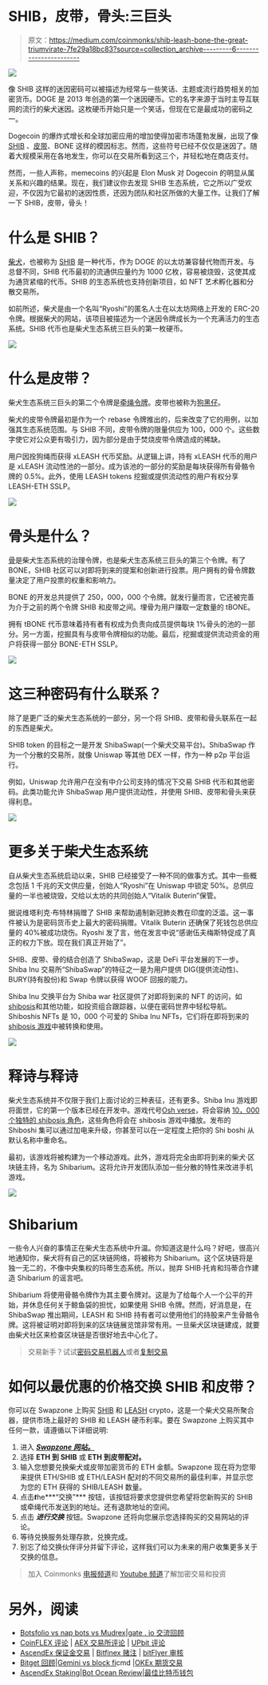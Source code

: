 # SHIB，皮带，骨头:三巨头

> 原文：<https://medium.com/coinmonks/shib-leash-bone-the-great-triumvirate-7fe29a18bc83?source=collection_archive---------6----------------------->

![](img/06d617dc5d27a219710dbb649a0bc637.png)

像 SHIB 这样的迷因密码可以被描述为经常与一些笑话、主题或流行趋势相关的加密货币。DOGE 是 2013 年创造的第一个迷因硬币。它的名字来源于当时主导互联网的流行的柴犬迷因。这枚硬币开始只是一个笑话，但现在它是最成功的密码之一。

Dogecoin 的爆炸式增长和全球加密应用的增加使得加密市场蓬勃发展，出现了像 [SHIB](https://swapzone.io/currencies/shiba-inu) 、[皮带](https://swapzone.io/currencies/doge-killer)、BONE 这样的模因标志。然而，这些符号已经不仅仅是迷因了。随着大规模采用在各地发生，你可以在交易所看到这三个，并轻松地在商店支付。

然而，一些人声称，memecoins 的兴起是 Elon Musk 对 Dogecoin 的明显从属关系和兴趣的结果。现在，我们建议你去发现 SHIB 生态系统，它之所以广受欢迎，不仅因为它最初的迷因性质，还因为团队和社区所做的大量工作。让我们了解一下 SHIB，皮带，骨头！

# 什么是 SHIB？

[柴犬](https://www.shibatoken.com/)，也被称为 [SHIB](https://swapzone.io/blog/what-is-shiba-inu-and-how-to-exchange-btc-to-shib) 是一种代币，作为 DOGE 的以太坊兼容替代物而开发。与总督不同，SHIB 代币最初的流通供应量约为 1000 亿枚，容易被烧毁，这使其成为通货紧缩的代币。SHIB 的生态系统也支持创新项目，如 NFT 艺术孵化器和分散交易所。

如前所述，柴犬是由一个名叫“Ryoshi”的匿名人士在以太坊网络上开发的 ERC-20 令牌。根据柴犬的网站，该项目被描述为一个迷因令牌成长为一个充满活力的生态系统。SHIB 代币也是柴犬生态系统三巨头的第一枚硬币。

![](img/8727974271a6cde11a5b531404bc884f.png)

# 什么是皮带？

柴犬生态系统三巨头的第二个令牌是[牵绳令牌](https://swapzone.io/currencies/doge-killer)。皮带也被称为[狗黑仔](https://coinmarketcap.com/currencies/doge-killer/)。

柴犬的皮带令牌最初是作为一个 rebase 令牌推出的，后来改变了它的用例，以加强其生态系统范围。与 SHIB 不同，皮带令牌的限量供应为 100，000 个。这些数字使它对公众更有吸引力，因为部分是由于焚烧皮带令牌造成的稀缺。

用户因拴狗绳而获得 xLEASH 代币奖励。从逻辑上讲，持有 xLEASH 代币的用户是 xLEASH 流动性池的一部分。成为该池的一部分的奖励是每块获得所有骨骼令牌的 0.5%。此外，使用 LEASH tokens 挖掘或提供流动性的用户有权分享 LEASH-ETH SSLP。

![](img/0c2b1aebe65501bf915291a3656fd415.png)

# 骨头是什么？

[骨](https://coinmarketcap.com/currencies/bone-shibaswap/)是柴犬生态系统的治理令牌，也是柴犬生态系统三巨头的第三个令牌。有了 BONE，SHIB 社区可以对即将到来的提案和创新进行投票。用户拥有的骨令牌数量决定了用户投票的权重和影响力。

BONE 的开发总共提供了 250，000，000 个令牌。就发行量而言，它还被完善为介于之前的两个令牌 SHIB 和皮带之间。埋骨为用户赚取一定数量的 tBONE。

拥有 tBONE 代币意味着持有者有权成为负责向成员提供每块 1%骨头的池的一部分。另一方面，挖掘具有与皮带令牌相似的功能。最后，挖掘或提供流动资金的用户将获得一部分 BONE-ETH SSLP。

![](img/409e7fe675d116e5fb5e9c5cecfa896f.png)

# 这三种密码有什么联系？

除了是更广泛的柴犬生态系统的一部分，另一个将 SHIB、皮带和骨头联系在一起的东西是柴犬。

SHIB token 的目标之一是开发 ShibaSwap(一个柴犬交易平台)。ShibaSwap 作为一个分散的交易所，就像 Uniswap 等其他 DEX 一样，作为一种 p2p 平台运行。

例如，Uniswap 允许用户在没有中介公司支持的情况下交易 SHIB 代币和其他密码。此类功能允许 ShibaSwap 用户提供流动性，并使用 SHIB、皮带和骨头来获得利息。

![](img/e401bfea13e3f1cf74d1d13e1ba16602.png)

# 更多关于柴犬生态系统

自从柴犬生态系统启动以来，SHIB 已经接受了一种不同的做事方式。其中一些概念包括 1 千兆的天文供应量，创始人“Ryoshi”在 Uniswap 中锁定 50%。总供应量的一半也被烧毁，交给以太坊的共同创始人“Vitalik Buterin”保管。

据说维塔利克·布特林捐赠了 SHIB 来帮助遏制新冠肺炎教在印度的泛滥。这一事件被认为是密码货币史上最大的密码捐赠。Vitalik Buterin 还确保了死钱包总供应量的 40%被成功烧伤。Ryoshi 发了言，他在发言中说“感谢伍夫梅斯特促成了真正的权力下放。现在我们真正开始了”。

SHIB、皮带、骨的结合创造了 ShibaSwap，这是 DeFi 平台发展的下一步。Shiba Inu 交易所“ShibaSwap”的特征之一是为用户提供 DIG(提供流动性)、BURY(持有股份)和 Swap 令牌以获得 WOOF 回报的能力。

Shiba Inu 交换平台为 Shiba war 社区提供了对即将到来的 NFT 的访问，如[shibosis](https://shytoshikusama.medium.com/shiboshi-salute-f78ada89752a)和其他功能，如投资组合跟踪器，以便在密码世界中轻松导航。Shiboshis NFTs 是 10，000 个可爱的 Shiba Inu NFTs，它们将在即将到来的[shibosis 游戏](https://shytoshikusama.medium.com/the-future-of-gaming-is-shib-6b35b1cae170)中被转换和使用。

![](img/a7580c9690529a664c4e6f1e862107c7.png)

# 释诗与释诗

柴犬生态系统并不仅限于我们上面讨论的三种表征，还有更多。Shiba Inu 游戏即将面世，它的第一个版本已经在开发中。游戏代号[Osh verse](https://shytoshikusama.medium.com/the-future-of-gaming-is-shib-6b35b1cae170)，将会容纳 [10，000 个独特的 shibosis 角色](https://shytoshikusama.medium.com/shiboshi-salute-f78ada89752a)，这些角色将会在 shibosis 游戏中播放。发布的 Shiboshi 集可以通过加电来升级，你甚至可以在一定程度上把你的 Shi boshi 从默认名称中重命名。

最初，该游戏将被构建为一个移动游戏。此外，游戏将完全由即将到来的柴犬·区块链主持，名为 Shibarium。这将允许开发团队添加一些分散的特性来改进手机游戏。

![](img/93a5f521b5b8d3eb561bfe8138635338.png)

# Shibarium

一些令人兴奋的事情正在柴犬生态系统中升温。你知道这是什么吗？好吧，很高兴地通知你，柴犬将有自己的区块链网络，将被称为 Shibarium。这个区块链将是独一无二的，不像中央集权的玛蒂生态系统。所以，抛弃 SHIB·托肯和玛蒂合作建造 Shibarium 的谣言吧。

Shibarium 将使用骨骼令牌作为其主要令牌对。这是为了给每个人一个公平的开始，并休息任何关于鲸鱼袋的担忧，如果使用 SHIB 令牌。然而，好消息是，在 ShibaSwap 推出期间，LEASH 和 SHIB 持有者可以使用他们的持股来产生骨骼令牌。这将被证明对即将到来的区块链展览馆非常有用。一旦柴犬区块链建成，就要由柴犬社区来检查区块链是否很好地去中心化了。

> 交易新手？试试[密码交易机器人](/coinmonks/crypto-trading-bot-c2ffce8acb2a)或者[复制交易](/coinmonks/top-10-crypto-copy-trading-platforms-for-beginners-d0c37c7d698c)

# 如何以最优惠的价格交换 SHIB 和皮带？

你可以在 Swapzone 上购买 [SHIB](https://swapzone.io/currencies/shiba-inu) 和 [LEASH](https://swapzone.io/currencies/doge-killer) crypto，这是一个柴犬交易所聚合器，提供市场上最好的 SHIB 和 LEASH 硬币利率。要在 Swapzone 上购买其中任何一款，请遵循以下详细说明:

1.  进入 [***Swapzone 网站。***](https://swapzone.io/)
2.  选择 **ETH 到 SHIB** 或 **ETH 到皮带配对。**
3.  输入您想要兑换柴犬或皮带加密货币的 ETH 金额。Swapzone 现在将为您带来提供 ETH/SHIB 或 ETH/LEASH 配对的不同交易所的最佳利率，并显示您为您的 ETH 获得的 SHIB/LEASH 数量。
4.  点击***t***he***“交换”*** 按钮，该按钮将要求您提供您希望将您新购买的 SHIB 或牵绳代币发送到的地址。还有退款地址的空间。
5.  点击 ***进行交换*** 按钮。Swapzone 还将向您展示您选择购买的交易网站的评论。
6.  等待兑换服务处理存款，兑换完成。
7.  别忘了给交换伙伴评分并留下评论，这样我们可以为未来的用户收集更多关于交换的信息。

> 加入 Coinmonks [电报频道](https://t.me/coincodecap)和 [Youtube 频道](https://www.youtube.com/c/coinmonks/videos)了解加密交易和投资

# 另外，阅读

*   [Botsfolio vs nap bots vs Mudrex](/coinmonks/botsfolio-vs-napbots-vs-mudrex-c81344970c02)|[gate . io 交流回顾](/coinmonks/gate-io-exchange-review-61bf87b7078f)
*   [CoinFLEX 评论](https://coincodecap.com/coinflex-review) | [AEX 交易所评论](https://coincodecap.com/aex-exchange-review) | [UPbit 评论](https://coincodecap.com/upbit-review)
*   [AscendEx 保证金交易](https://coincodecap.com/ascendex-margin-trading) | [Bitfinex 赌注](https://coincodecap.com/bitfinex-staking) | [bitFlyer 审核](https://coincodecap.com/bitflyer-review)
*   [Bitget 回顾](https://coincodecap.com/bitget-review)|[Gemini vs block fi](https://coincodecap.com/gemini-vs-blockfi)cmd |[OKEx 期货交易](https://coincodecap.com/okex-futures-trading)
*   [AscendEx Staking](https://coincodecap.com/ascendex-staking)|[Bot Ocean Review](https://coincodecap.com/bot-ocean-review)|[最佳比特币钱包](https://coincodecap.com/bitcoin-wallets-india)